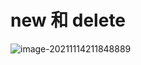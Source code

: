 # new 和 delete

<img src="C:\Users\hzd\AppData\Roaming\Typora\typora-user-images\image-20211114211848889.png" alt="image-20211114211848889"  />

